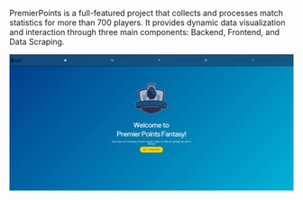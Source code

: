 PremierPoints is a full-featured project that collects and processes match statistics for more than 700
players. It provides dynamic data visualization 
and interaction through three main components: Backend, Frontend, and Data Scraping.

<img alt="PremierPoints Dashboard" src="frontend/Dashboard/1.JPG" width="600"/>



